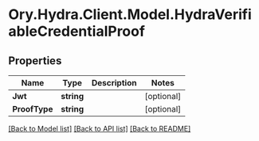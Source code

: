 # Ory.Hydra.Client.Model.HydraVerifiableCredentialProof

## Properties

Name | Type | Description | Notes
------------ | ------------- | ------------- | -------------
**Jwt** | **string** |  | [optional] 
**ProofType** | **string** |  | [optional] 

[[Back to Model list]](../README.md#documentation-for-models) [[Back to API list]](../README.md#documentation-for-api-endpoints) [[Back to README]](../README.md)

